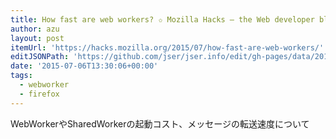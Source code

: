 ```yaml
---
title: How fast are web workers? ✩ Mozilla Hacks – the Web developer blog
author: azu
layout: post
itemUrl: 'https://hacks.mozilla.org/2015/07/how-fast-are-web-workers/'
editJSONPath: 'https://github.com/jser/jser.info/edit/gh-pages/data/2015/07/index.json'
date: '2015-07-06T13:30:06+00:00'
tags:
  - webworker
  - firefox
---
```

WebWorkerやSharedWorkerの起動コスト、メッセージの転送速度について

